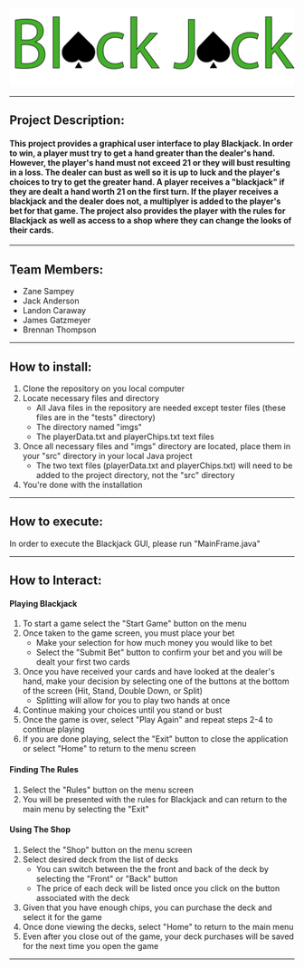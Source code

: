 
![Blackjack](imgs/blackJackLogo7.png)

---

## **Project Description:**
#### This project provides a graphical user interface to play Blackjack. In order to win, a player must try to get a hand greater than the dealer's hand. However, the player's hand must not exceed 21 or they will bust resulting in a loss. The dealer can bust as well so it is up to luck and the player's choices to try to get the greater hand. A player receives a "blackjack" if they are dealt a hand worth 21 on the first turn. If the player receives a blackjack and the dealer does not, a multiplyer is added to the player's bet for that game. The project also provides the player with the rules for Blackjack as well as access to a shop where they can change the looks of their cards.

---

## **Team Members:**
- Zane Sampey
- Jack Anderson
- Landon Caraway
- James Gatzmeyer
- Brennan Thompson

---

## **How to install:**
1. Clone the repository on you local computer
2. Locate necessary files and directory
    - All Java files in the repository are needed except tester files (these files are in the "tests" directory)
    - The directory named "imgs"
    - The playerData.txt and playerChips.txt text files
3. Once all necessary files and "imgs" directory are located, place them in your "src" directory in your local Java project
    - The two text files (playerData.txt and playerChips.txt) will need to be added to the project directory, not the "src" directory
4. You're done with the installation 

---

## **How to execute:** 
In order to execute the Blackjack GUI, please run "MainFrame.java"

---

## **How to Interact:**
#### **Playing Blackjack**
1. To start a game select the "Start Game" button on the menu
2. Once taken to the game screen, you must place your bet
    - Make your selection for how much money you would like to bet
    - Select the "Submit Bet" button to confirm your bet and you will be dealt your first two cards
3. Once you have received your cards and have looked at the dealer's hand, make your decision by selecting one of the buttons at the bottom of the screen (Hit, Stand, Double Down, or Split)
    - Splitting will allow for you to play two hands at once
4. Continue making your choices until you stand or bust
5. Once the game is over, select "Play Again" and repeat steps 2-4 to continue playing
6. If you are done playing, select the "Exit" button to close the application or select "Home" to return to the menu screen


#### **Finding The Rules**
1. Select the "Rules" button on the menu screen
2. You will be presented with the rules for Blackjack and can return to the main menu by selecting the "Exit"


#### **Using The Shop**
1. Select the "Shop" button on the menu screen
2. Select desired deck from the list of decks
    - You can switch between the the front and back of the deck by selecting the "Front" or "Back" button
    - The price of each deck will be listed once you click on the button associated with the deck
3. Given that you have enough chips, you can purchase the deck and select it for the game
4. Once done viewing the decks, select "Home" to return to the main menu
5. Even after you close out of the game, your deck purchases will be saved for the next time you open the game

---
